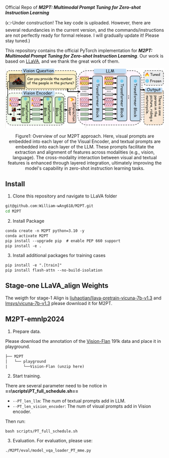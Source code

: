 Official Repo of ***M2PT: Multimodal Prompt Tuning for Zero-shot Instruction Learning***

(👉Under construction! The key code is uploaded. However, there are several redundancies in the current version, and the commands/instructions are not perfectly ready for formal release. I will gradually update it! Please stay tuned.)

This repository contains the official PyTorch implementation for ***M2PT: Multimodal Prompt Tuning for Zero-shot Instruction Learning***. Our work is based on [LLaVA](https://github.com/haotian-liu/LLaVA), and we thank the great work of them.

<!--<img src="./images/mainfig.png" width="70%">-->
<div align="center">
  <img src=".\images\mainfig.png">
</div>
<p align="center">
 Figure1: Overview of our M2PT approach. Here, visual prompts are embedded into each layer of the Visual Encoder, and textual prompts are embedded into each layer of the LLM. These prompts facilitate the extraction and alignment of features across modalities (e.g., vision, language). The cross-modality interaction between visual and textual features is enhanced through layered integration, ultimately improving the model's capability in zero-shot instruction learning tasks.
</p>

## Install

1.  Clone this repository and navigate to LLaVA folder

```bash
git@github.com:William-wAng618/M2PT.git
cd M2PT
```

2.  Install Package

```Shell
conda create -n M2PT python=3.10 -y
conda activate M2PT
pip install --upgrade pip  # enable PEP 660 support
pip install -e .
```

3.  Install additional packages for training cases

<!---->

    pip install -e ".[train]"
    pip install flash-attn --no-build-isolation

## Stage-one LLaVA_align Weights

The weigth for stage-1 Align is [liuhaotian/llava-pretrain-vicuna-7b-v1.3](https://huggingface.co/liuhaotian/llava-pretrain-vicuna-7b-v1.3) and  [lmsys/vicuna-7b-v1.3](https://huggingface.co/lmsys/vicuna-7b-v1.3) please download it for M2PT.

## M2PT-emnlp2024

1.  Prepare data.

Please download the annotation of the [Vision-Flan](https://huggingface.co/datasets/Vision-Flan/vision-flan_191-task_1k) 191k data and place it in playground.

    ├── M2PT
    │   └── playground
    |       └──Vision-Flan (unzip here)

2.  Start training.

There are several parameter need to be notice in **==\scripts\PT\_full\_schedule.sh==**
*   `--PT_len_llm`: The num of textual prompts add in LLM.
*   `--PT_len_vision_encoder`: The num of visual prompts add in Vision encoder.

Then run:
```Shell
bash scripts/PT_full_schedule.sh
```

3.  Evaluation.
For evaluation, please use:
```
./M2PT/eval/model_vqa_loader_PT_mme.py
```
